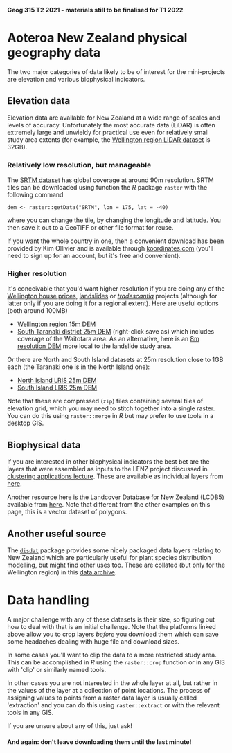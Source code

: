 **Geog 315 T2 2021 - materials still to be finalised for T1 2022**

# Aoteroa New Zealand physical geography data
The two major categories of data likely to be of interest for the mini-projects are elevation and various biophysical indicators.

## Elevation data
Elevation data are available for New Zealand at a wide range of scales and levels of accuracy. Unfortunately the most accurate data (LiDAR) is often extremely large and unwieldy for practical use even for relatively small study area extents (for example, the [Wellington region LiDAR dataset]() is 32GB).

### Relatively low resolution, but manageable
The [SRTM dataset](https://en.wikipedia.org/wiki/Shuttle_Radar_Topography_Mission) has global coverage at around 90m resolution. SRTM tiles can be downloaded using function the _R_ package `raster` with the following command

    dem <- raster::getData("SRTM", lon = 175, lat = -40)

where you can change the tile, by changing the longitude and latitude. You then save it out to a GeoTIFF or other file format for reuse.

If you want the whole country in one, then a convenient download has been provided by Kim Ollivier and is available through [koordinates.com](https://koordinates.com/layer/1418-nz-80m-digital-elevation-model/) (you'll need to sign up for an account, but it's free and convenient).

### Higher resolution
It's conceivable that you'd want higher resolution if you are doing any of the [Wellington house prices](homes), [landslides](landslides) or [_tradescantia_](tradescantia) projects (although for latter only if you are doing it for a regional extent). Here are useful options (both around 100MB)

+ [Wellington region 15m DEM](https://koordinates.com/layer/3743-16-wellington-15m-dem-nzsosdem-v10/)
+ [South Taranaki district 25m DEM](https://southosullivan.com/geog315/data/taranaki-2193.zip) (right-click save as) which includes coverage of the Waitotara area. As an alternative, here is an [8m resolution DEM](../datasets/taranaki-8m.tif?raw=true) more local to the landslide study area.

Or there are North and South Island datasets at 25m resolution close to 1GB each (the Taranaki one is in the North Island one):

+ [North Island LRIS 25m DEM](https://lris.scinfo.org.nz/layer/48131-nzdem-north-island-25-metre/)
+ [South Island LRIS 25m DEM](https://lris.scinfo.org.nz/layer/48127-nzdem-south-island-25-metre/)

Note that these are compressed (`zip`) files containing several tiles of elevation grid, which you may need to stitch together into a single raster. You can do this using `raster::merge` in _R_ but may prefer to use tools in a desktop GIS.

## Biophysical data
If you are interested in other biophysical indicators the best bet are the layers that were assembled as inputs to the LENZ project discussed in [clustering applications lecture](https://southosullivan.com/geog315/classification-examples/#/). These are available as individual layers from [here](https://lris.scinfo.org.nz/search/?q=LENZ).

Another resource here is the Landcover Database for New Zealand (LCDB5) available from [here](https://lris.scinfo.org.nz/layer/104400-lcdb-v50-land-cover-database-version-50-mainland-new-zealand/data/). Note that different from the other examples on this page, this is a vector dataset of polygons.

## Another useful source
The [`disdat`](https://rdrr.io/cran/disdat/man/disdat-package.html) package provides some nicely packaged data layers relating to New Zealand which are particularly useful for plant species distribution modelling, but might find other uses too. These are collated (but only for the Wellington region) in this [data archive](datasets/rasters.zip?raw=true).

# Data handling
A major challenge with any of these datasets is their size, so figuring out how to deal with that is an initial challenge. Note that the platforms linked above allow you to crop layers _before_ you download them which can save some headaches dealing with huge file and download sizes.

In some cases you'll want to clip the data to a more restricted study area. This can be accomplished in _R_ using the `raster::crop` function or in any GIS with 'clip' or similarly named tools.

In other cases you are not interested in the whole layer at all, but rather in the values of the layer at a collection of point locations. The process of assigning values to points from a raster data layer is usually called 'extraction' and you can do this using `raster::extract` or with the relevant tools in any GIS.

If you are unsure about any of this, just ask!

#### And again: **don't leave downloading them until the last minute!**
